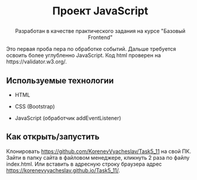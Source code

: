 # <p align='center'>Проект JavaScript</p>

<p align='center'>Разработан в качестве практического задания на курсе "Базовый Frontend"</p>

<p> Это первая проба пера по обработке событий. Дальше требуется освоить более углубленно JavaScript. Код html проверен на https://validator.w3.org/.</p>

## Используемые технологии

* HTML

* CSS (Bootstrap)

* JavaScript (обработчик addEventListener)


## Как открыть/запустить

Клонировать https://github.com/KorenevVyacheslav/Task5_11 на свой ПК. Зайти в папку сайта в файловом менеджере, кликнуть 2 раза по файлу index.html. Или вставить в адресную строку браузера адрес https://korenevvyacheslav.github.io/Task5_11/.